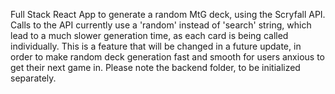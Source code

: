 Full Stack React App to generate a random MtG deck, using the Scryfall API.
Calls to the API currently use a 'random' instead of 'search' string, which lead to a much slower generation time, as each card is being called individually. This is a feature that will be changed in a future update, in order to make random deck generation fast and smooth for users anxious to get their next game in.
Please note the backend folder, to be initialized separately.
